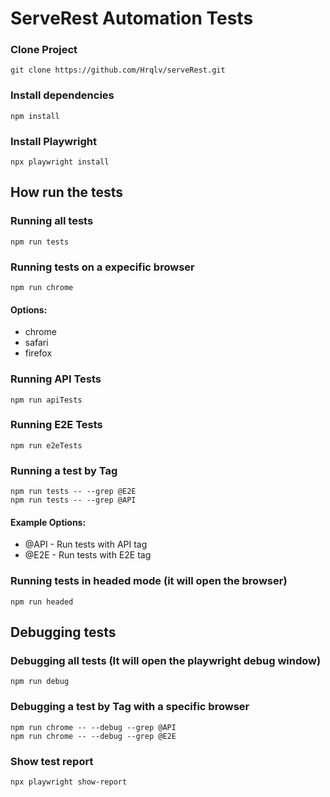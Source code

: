 # ServeRest Automation Tests

### Clone Project 

```
git clone https://github.com/Hrqlv/serveRest.git
```
### Install dependencies

```
npm install
```

### Install Playwright 

```
npx playwright install
```

## How run the tests

### Running all tests
```
npm run tests
```
### Running tests on a expecific browser
```
npm run chrome
```
#### Options:
- chrome
- safari
- firefox

### Running API Tests
```
npm run apiTests
```
### Running E2E Tests
```
npm run e2eTests
```

### Running a test by Tag
```
npm run tests -- --grep @E2E
npm run tests -- --grep @API
```

#### Example Options:
- @API - Run tests with API tag
- @E2E - Run tests with E2E tag

### Running tests in headed mode (it will open the browser)
```
npm run headed
```

## Debugging tests

### Debugging all tests (It will open the playwright debug window)
```
npm run debug
```

### Debugging a test by Tag with a specific browser
```
npm run chrome -- --debug --grep @API
npm run chrome -- --debug --grep @E2E
```

### Show test report
```
npx playwright show-report
```
